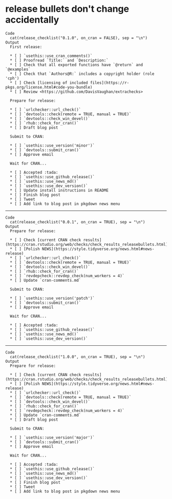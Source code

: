 # release bullets don't change accidentally

    Code
      cat(release_checklist("0.1.0", on_cran = FALSE), sep = "\n")
    Output
      First release:
      
      * [ ] `usethis::use_cran_comments()`
      * [ ] Proofread `Title:` and `Description:`
      * [ ] Check that all exported functions have `@return` and `@examples`
      * [ ] Check that `Authors@R:` includes a copyright holder (role 'cph')
      * [ ] Check [licensing of included files](https://r-pkgs.org/license.html#code-you-bundle)
      * [ ] Review <https://github.com/DavisVaughan/extrachecks>
      
      Prepare for release:
      
      * [ ] `urlchecker::url_check()`
      * [ ] `devtools::check(remote = TRUE, manual = TRUE)`
      * [ ] `devtools::check_win_devel()`
      * [ ] `rhub::check_for_cran()`
      * [ ] Draft blog post
      
      Submit to CRAN:
      
      * [ ] `usethis::use_version('minor')`
      * [ ] `devtools::submit_cran()`
      * [ ] Approve email
      
      Wait for CRAN...
      
      * [ ] Accepted :tada:
      * [ ] `usethis::use_github_release()`
      * [ ] `usethis::use_news_md()`
      * [ ] `usethis::use_dev_version()`
      * [ ] Update install instructions in README
      * [ ] Finish blog post
      * [ ] Tweet
      * [ ] Add link to blog post in pkgdown news menu

---

    Code
      cat(release_checklist("0.0.1", on_cran = TRUE), sep = "\n")
    Output
      Prepare for release:
      
      * [ ] Check [current CRAN check results](https://cran.rstudio.org/web/checks/check_results_releasebullets.html)
      * [ ] [Polish NEWS](https://style.tidyverse.org/news.html#news-release)
      * [ ] `urlchecker::url_check()`
      * [ ] `devtools::check(remote = TRUE, manual = TRUE)`
      * [ ] `devtools::check_win_devel()`
      * [ ] `rhub::check_for_cran()`
      * [ ] `revdepcheck::revdep_check(num_workers = 4)`
      * [ ] Update `cran-comments.md`
      
      Submit to CRAN:
      
      * [ ] `usethis::use_version('patch')`
      * [ ] `devtools::submit_cran()`
      * [ ] Approve email
      
      Wait for CRAN...
      
      * [ ] Accepted :tada:
      * [ ] `usethis::use_github_release()`
      * [ ] `usethis::use_news_md()`
      * [ ] `usethis::use_dev_version()`

---

    Code
      cat(release_checklist("1.0.0", on_cran = TRUE), sep = "\n")
    Output
      Prepare for release:
      
      * [ ] Check [current CRAN check results](https://cran.rstudio.org/web/checks/check_results_releasebullets.html)
      * [ ] [Polish NEWS](https://style.tidyverse.org/news.html#news-release)
      * [ ] `urlchecker::url_check()`
      * [ ] `devtools::check(remote = TRUE, manual = TRUE)`
      * [ ] `devtools::check_win_devel()`
      * [ ] `rhub::check_for_cran()`
      * [ ] `revdepcheck::revdep_check(num_workers = 4)`
      * [ ] Update `cran-comments.md`
      * [ ] Draft blog post
      
      Submit to CRAN:
      
      * [ ] `usethis::use_version('major')`
      * [ ] `devtools::submit_cran()`
      * [ ] Approve email
      
      Wait for CRAN...
      
      * [ ] Accepted :tada:
      * [ ] `usethis::use_github_release()`
      * [ ] `usethis::use_news_md()`
      * [ ] `usethis::use_dev_version()`
      * [ ] Finish blog post
      * [ ] Tweet
      * [ ] Add link to blog post in pkgdown news menu

